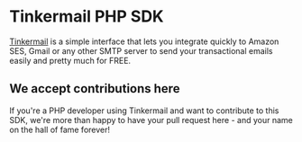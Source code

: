 # Tinkermail PHP SDK

[Tinkermail](https://www.tinkermail.io) is a simple interface that lets you integrate quickly to Amazon SES, Gmail or any other SMTP server to send your transactional emails easily and pretty much for FREE.

## We accept contributions here

If you're a PHP developer using Tinkermail and want to contribute to this SDK, we're more than happy to have your pull request here - and your name on the hall of fame forever!
